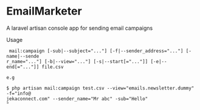 # EmailMarketer
A laravel artisan console app for sending email campaigns

Usage
```
 mail:campaign [-sub|--subject="..."] [-f|--sender_address="..."] [-name|--sende
r_name="..."] [-b|--view="..."] [-s|--start[="..."]] [-e|--end[="..."]] file.csv
```
```
e.g

$ php artisan mail:campaign test.csv --view="emails.newsletter.dummy" -f="info@
jekaconnect.com" --sender_name="Mr abc" -sub="Hello"
"
```
